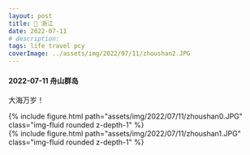 ```yaml
---
layout: post
title: 👭 浙江
date: 2022-07-11
# description: 
tags: life travel pcy
coverImage: ../assets/img/2022/07/11/zhoushan2.JPG
---
```


#### 2022-07-11 舟山群岛

大海万岁！

<div class="row justify-content-sm-center">
    <div class="col-sm-6 mt-3 mt-md-0">
        {% include figure.html path="assets/img/2022/07/11/zhoushan0.JPG" class="img-fluid rounded z-depth-1" %}
    </div>
    <div class="col-sm-6 mt-3 mt-md-0">
        {% include figure.html path="assets/img/2022/07/11/zhoushan1.JPG" class="img-fluid rounded z-depth-1" %}
    </div>
</div>